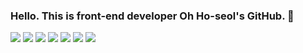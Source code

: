 ### Hello. This is front-end developer Oh Ho-seol's GitHub. 👋

<sapn><img src="https://img.shields.io/badge/HTML5-E34F26?style=for-the-badge&logo=HTML5&logoColor=white"></sapn>
<sapn><img src="https://img.shields.io/badge/CSS3-1572B6?style=for-the-badge&logo=CSS3&logoColor=white"></sapn>
<sapn><img src="https://img.shields.io/badge/JavaScript-F7DF1E?style=for-the-badge&logo=JavaScript&logoColor=white"></sapn>
<sapn><img src="https://img.shields.io/badge/React-61DAFB?style=for-the-badge&logo=React&logoColor=white"></sapn>
<sapn><img src="https://img.shields.io/badge/Next.js-000000?style=for-the-badge&logo=Next.js&logoColor=white"></sapn>
<sapn><img src="https://img.shields.io/badge/Node.jss-339933?style=for-the-badge&logo=Node.js&logoColor=white"></sapn>
<sapn><img src="https://img.shields.io/badge/MongoDB-47A248?style=for-the-badge&logo=MongoDB&logoColor=white"></sapn>

